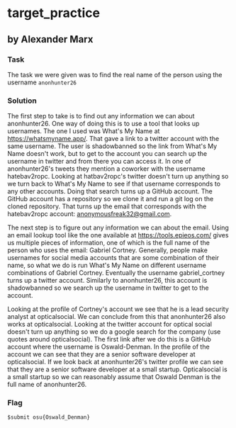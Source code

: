 # target_practice
## by Alexander Marx
### Task
The task we were given was to find the real name of the person using the username `anonhunter26`

### Solution
The first step to take is to find out any information we can about anonhunter26. One way of doing this is to use a tool that looks up usernames. The one I used was What's My Name at https://whatsmyname.app/. That gave a link to a twitter account with the same username. The user is shadowbanned so the link from What's My Name doesn't work, but to get to the account you can search up the username in twitter and from there you can access it. In one of anonhunter26's tweets they mention a coworker with the username hatebav2ropc. Looking at hatbav2ropc's twitter doesn't turn up anything so we turn back to What's My Name to see if that username corresponds to any other accounts. Doing that search turns up a GitHub account. The GitHub account has a repository so we clone it and run a git log on the cloned repository. That turns up the email that corresponds with the hatebav2ropc account: anonymousfreak32@gmail.com.

The next step is to figure out any information we can about the email. Using an email lookup tool like the one available at https://tools.epieos.com/ gives us multiple pieces of information, one of which is the full name of the person who uses the email: Gabriel Cortney. Generally, people make usernames for social media accounts that are some combination of their name, so what we do is run What's My Name on different username combinations of Gabriel Cortney. Eventually the username gabriel_cortney turns up a twitter account. Similarly to anonhunter26, this account is shadowbanned so we search up the username in twitter to get to the account.

Looking at the profile of Cortney's account we see that he is a lead security analyst at opticalsocial. We can conclude from this that anonhunter26 also works at opticalsocial. Looking at the twitter account for optical social doesn't turn up anything so we do a google search for the company (use quotes around opticalsocial). The first link after we do this is a GitHub account where the username is Oswald-Denman. In the profile of the account we can see that they are a senior software developer at opticalsocial. If we look back at anonhunter26's twitter profile we can see that they are a senior software developer at a small startup. Opticalsocial is a small startup so we can reasonably assume that Oswald Denman is the full name of anonhunter26.

### Flag
`$submit osu{Oswald_Denman}`
